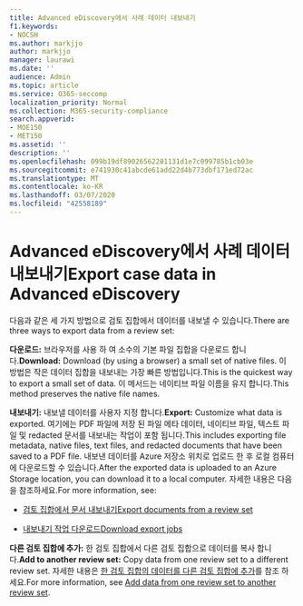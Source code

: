 ```yaml
---
title: Advanced eDiscovery에서 사례 데이터 내보내기
f1.keywords:
- NOCSH
ms.author: markjjo
author: markjjo
manager: laurawi
ms.date: ''
audience: Admin
ms.topic: article
ms.service: O365-seccomp
localization_priority: Normal
ms.collection: M365-security-compliance
search.appverid:
- MOE150
- MET150
ms.assetid: ''
description: ''
ms.openlocfilehash: 099b19df89026562201131d1e7c099785b1cb03e
ms.sourcegitcommit: e741930c41abcde61add22d4b773dbf171ed72ac
ms.translationtype: MT
ms.contentlocale: ko-KR
ms.lasthandoff: 03/07/2020
ms.locfileid: "42558189"
---
```

# <a name="export-case-data-in-advanced-ediscovery"></a><span data-ttu-id="0c315-102">Advanced eDiscovery에서 사례 데이터 내보내기</span><span class="sxs-lookup"><span data-stu-id="0c315-102">Export case data in Advanced eDiscovery</span></span>

<span data-ttu-id="0c315-103">다음과 같은 세 가지 방법으로 검토 집합에서 데이터를 내보낼 수 있습니다.</span><span class="sxs-lookup"><span data-stu-id="0c315-103">There are three ways to export data from a review set:</span></span>

<span data-ttu-id="0c315-104">**다운로드:** 브라우저를 사용 하 여 소수의 기본 파일 집합을 다운로드 합니다.</span><span class="sxs-lookup"><span data-stu-id="0c315-104">**Download:** Download (by using a browser) a small set of native files.</span></span> <span data-ttu-id="0c315-105">이 방법은 작은 데이터 집합을 내보내는 가장 빠른 방법입니다.</span><span class="sxs-lookup"><span data-stu-id="0c315-105">This is the quickest way to export a small set of data.</span></span> <span data-ttu-id="0c315-106">이 메서드는 네이티브 파일 이름을 유지 합니다.</span><span class="sxs-lookup"><span data-stu-id="0c315-106">This method preserves the native file names.</span></span>

<span data-ttu-id="0c315-107">**내보내기:** 내보낼 데이터를 사용자 지정 합니다.</span><span class="sxs-lookup"><span data-stu-id="0c315-107">**Export:** Customize what data is exported.</span></span> <span data-ttu-id="0c315-108">여기에는 PDF 파일에 저장 된 파일 메타 데이터, 네이티브 파일, 텍스트 파일 및 redacted 문서를 내보내는 작업이 포함 됩니다.</span><span class="sxs-lookup"><span data-stu-id="0c315-108">This includes exporting file metadata, native files, text files, and redacted documents that have been saved to a PDF file.</span></span> <span data-ttu-id="0c315-109">내보낸 데이터를 Azure 저장소 위치로 업로드 한 후 로컬 컴퓨터에 다운로드할 수 있습니다.</span><span class="sxs-lookup"><span data-stu-id="0c315-109">After the exported data is uploaded to an Azure Storage location, you can download it to a local computer.</span></span> <span data-ttu-id="0c315-110">자세한 내용은 다음을 참조하세요.</span><span class="sxs-lookup"><span data-stu-id="0c315-110">For more information, see:</span></span> 

   - [<span data-ttu-id="0c315-111">검토 집합에서 문서 내보내기</span><span class="sxs-lookup"><span data-stu-id="0c315-111">Export documents from a review set</span></span>](export-documents-from-review-set.md)

   - [<span data-ttu-id="0c315-112">내보내기 작업 다운로드</span><span class="sxs-lookup"><span data-stu-id="0c315-112">Download export jobs</span></span>](download-export-jobs.md)

<span data-ttu-id="0c315-113">**다른 검토 집합에 추가:** 한 검토 집합에서 다른 검토 집합으로 데이터를 복사 합니다.</span><span class="sxs-lookup"><span data-stu-id="0c315-113">**Add to another review set:** Copy data from one review set to a different review set.</span></span> <span data-ttu-id="0c315-114">자세한 내용은 [한 검토 집합의 데이터를 다른 검토 집합에 추가](add-data-to-review-set-from-another-review-set.md)를 참조 하세요.</span><span class="sxs-lookup"><span data-stu-id="0c315-114">For more information, see [Add data from one review set to another review set](add-data-to-review-set-from-another-review-set.md).</span></span> 
